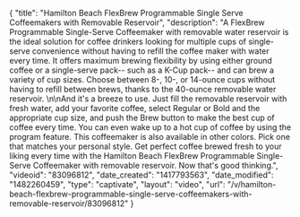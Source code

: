 {
    "title": "Hamilton Beach FlexBrew Programmable Single Serve Coffeemakers with Removable Reservoir",
    "description": "A FlexBrew Programmable Single-Serve Coffeemaker with removable water reservoir is the ideal solution for coffee drinkers looking for multiple cups of single-serve convenience without having to refill the coffee maker with water every time. It offers maximum brewing flexibility by using either ground coffee or a single-serve pack-- such as a K-Cup pack-- and can brew a variety of cup sizes. Choose between 8-, 10-, or 14-ounce cups without having to refill between brews, thanks to the 40-ounce removable water reservoir. \n\nAnd it's a breeze to use. Just fill the removable reservoir with fresh water, add your favorite coffee, select Regular or Bold and the appropriate cup size, and push the Brew button to make the best cup of coffee every time. You can even wake up to a hot cup of coffee by using the program feature. This coffeemaker is also available in other colors. Pick one that matches your personal style. Get perfect coffee brewed fresh to your liking every time with the Hamilton Beach FlexBrew Programmable Single-Serve Coffeemaker with removable reservoir. Now that's good thinking.",
    "videoid": "83096812",
    "date_created": "1417793563",
    "date_modified": "1482260459",
    "type": "captivate",
    "layout": "video",
    "url": "\/v\/hamilton-beach-flexbrew-programmable-single-serve-coffeemakers-with-removable-reservoir\/83096812"
}